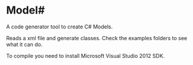 Model#
==========

A code generator tool to create C# Models.

Reads a xml file and generate classes. Check the examples folders to see what it can do.

To compile you need to install Microsoft Visual Studio 2012 SDK.
